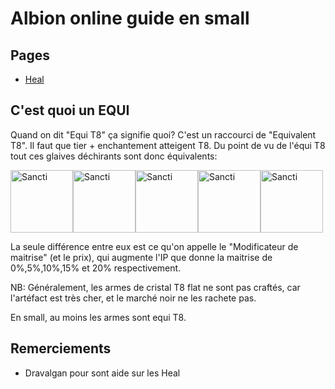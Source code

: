 # Albion online guide en small


## Pages
- [Heal](/healer/healer.md)


## C'est quoi un EQUI
Quand on dit "Equi T8" ça signifie quoi? C'est un raccourci de "Equivalent T8". Il faut que tier + enchantement atteigent T8. Du point de vu de l'équi T8 tout 
ces glaives déchirants sont donc équivalents: 

<img src="https://render.albiononline.com/v1/item/T4_2H_GLAIVE_CRYSTAL@4?quality=4" alt="Sancti" width="100"/><img src="https://render.albiononline.com/v1/item/T5_2H_GLAIVE_CRYSTAL@3?quality=4" alt="Sancti" width="100"/><img src="https://render.albiononline.com/v1/item/T6_2H_GLAIVE_CRYSTAL@2?quality=4" alt="Sancti" width="100"/><img src="https://render.albiononline.com/v1/item/T7_2H_GLAIVE_CRYSTAL@1?quality=4" alt="Sancti" width="100"/><img src="https://render.albiononline.com/v1/item/T8_2H_GLAIVE_CRYSTAL@0?quality=4" alt="Sancti" width="100"/>

La seule différence entre eux est ce qu'on appelle le "Modificateur de maitrise" (et le prix), qui augmente l'IP que donne la maitrise de 0%,5%,10%,15% et 20% respectivement.

NB: Généralement, les armes de cristal T8 flat ne sont pas craftés, car l'artéfact est très cher, et le marché noir ne les rachete pas. 

En small, au moins les armes sont equi T8. 

## Remerciements
- Dravalgan pour sont aide sur les Heal